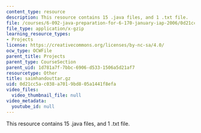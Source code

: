 ```yaml
---
content_type: resource
description: This resource contains 15 .java files, and 1 .txt file.
file: /courses/6-092-java-preparation-for-6-170-january-iap-2006/0d21cc5ac038a7019bd805a1441f8efa_saimhandouttar.gz
file_type: application/x-gzip
learning_resource_types:
- Projects
license: https://creativecommons.org/licenses/by-nc-sa/4.0/
ocw_type: OCWFile
parent_title: Projects
parent_type: CourseSection
parent_uid: 1d781a7f-7bbc-6906-d533-1506a5d21af7
resourcetype: Other
title: saimhandouttar.gz
uid: 0d21cc5a-c038-a701-9bd8-05a1441f8efa
video_files:
  video_thumbnail_file: null
video_metadata:
  youtube_id: null
---
```

This resource contains 15 .java files, and 1 .txt file.